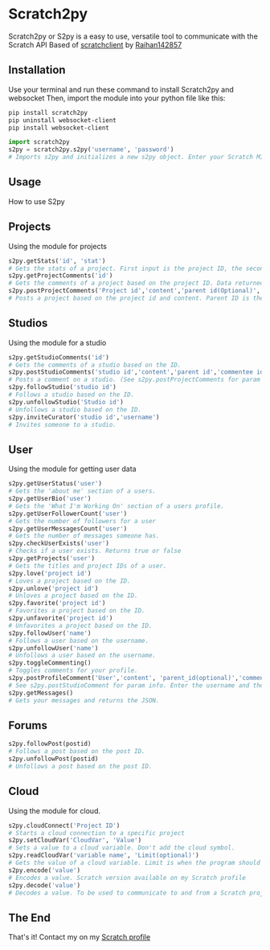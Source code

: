 # Scratch2py

Scratch2py or S2py is a easy to use, versatile tool to communicate with the Scratch API
Based of [scratchclient](https://github.com/CubeyTheCube/scratchclient) by [Raihan142857](https://scratch.mit.edu/users/Raihan142857/)

## Installation

Use your terminal and run these command to install Scratch2py and websocket
Then, import the module into your python file like this:

```bash
pip install scratch2py
pip uninstall websocket-client
pip install websocket-client
```

```python
import scratch2py
s2py = scratch2py.s2py('username', 'password')
# Imports s2py and initializes a new s2py object. Enter your Scratch MIT credentials to create a connection with the API.
```

## Usage

How to use S2py

## Projects

Using the module for projects

```python
s2py.getStats('id', 'stat')
# Gets the stats of a project. First input is the project ID, the second one is what stat you want (Loves, faves, views or remixes)
s2py.getProjectComments('id')
# Gets the comments of a project based on the project ID. Data returned in JSON.
s2py.postProjectComments('Project id','content','parent id(Optional)','commentee id(optional)')
# Posts a project based on the project id and content. Parent ID is the Id of the comment for replying. Commentee ID is your user ID.
```

## Studios

Using the module for a studio

```python
s2py.getStudioComments('id')
# Gets the comments of a studio based on the ID.
s2py.postStudioComments('studio id','content','parent id','commentee id')
# Posts a comment on a studio. (See s2py.postProjectComments for param ^)
s2py.followStudio('studio id')
# Follows a studio based on the ID.
s2py.unfollowStudio('Studio id')
# Unfollows a studio based on the ID.
s2py.inviteCurator('studio id','username')
# Invites someone to a studio.
```

## User

Using the module for getting user data

```python
s2py.getUserStatus('user')
# Gets the 'about me' section of a users.
s2py.getUserBio('user')
# Gets the 'What I'm Working On' section of a users profile.
s2py.getUserFollowerCount('user')
# Gets the number of followers for a user
s2py.getUserMessagesCount('user')
# Gets the number of messages someone has.
s2py.checkUserExists('user')
# Checks if a user exists. Returns true or false
s2py.getProjects('user')
# Gets the titles and project IDs of a user.
s2py.love('project id')
# Loves a project based on the ID.
s2py.unlove('project id')
# Unloves a project based on the ID.
s2py.favorite('project id')
# Favorites a project based on the ID.
s2py.unfavorite('project id')
# Unfavorites a project based on the ID.
s2py.followUser('name')
# Follows a user based on the username.
s2py.unfollowUser('name')
# Unfollows a user based on the username.
s2py.toggleCommenting()
# Toggles comments for your profile.
s2py.postProfileComment('User','content', 'parent_id(optional)','commentee_id(optional)')
# See s2py.postStudioComment for param info. Enter the username and the content to post a comment on a profile.
s2py.getMessages()
# Gets your messages and returns the JSON.
```

## Forums

```python
s2py.followPost(postid)
# Follows a post based on the post ID.
s2py.unfollowPost(postid)
# Unfollows a post based on the post ID.
```

## Cloud

Using the module for cloud.

```python
s2py.cloudConnect('Project ID')
# Starts a cloud connection to a specific project
s2py.setCloudVar('CloudVar', 'Value')
# Sets a value to a cloud variable. Don't add the cloud symbol.
s2py.readCloudVar('variable name', 'Limit(optional)')
# Gets the value of a cloud variable. Limit is when the program should stop looking for the value. Limit is 1000 by default.
s2py.encode('value')
# Encodes a value. Scratch version available on my Scratch profile
s2py.decode('value')
# Decodes a value. To be used to communicate to and from a Scratch project.
```

## The End

That's it!
Contact my on my [Scratch profile](https://scratch.mit.edu/users/TheCloudDev/#comments)
